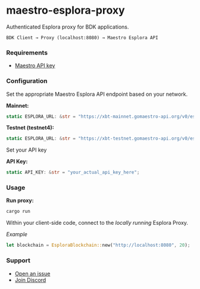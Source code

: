 # maestro-esplora-proxy

Authenticated Esplora proxy for BDK applications.

```
BDK Client → Proxy (localhost:8080) → Maestro Esplora API
```

### Requirements

-   [Maestro API key](https://dashboard.gomaestro.org)

### Configuration

Set the appropriate Maestro Esplora API endpoint based on your network.

**Mainnet:**

```rust
static ESPLORA_URL: &str = "https://xbt-mainnet.gomaestro-api.org/v0/esplora";
```

**Testnet (testnet4):**

```rust
static ESPLORA_URL: &str = "https://xbt-testnet.gomaestro-api.org/v0/esplora";
```

Set your API key

**API Key:**

```rust
static API_KEY: &str = "your_actual_api_key_here";
```

### Usage

**Run proxy:**

```bash
cargo run
```

Within your client-side code, connect to the _locally running_ Esplora Proxy.

_Example_

```rust
let blockchain = EsploraBlockchain::new("http://localhost:8080", 20);
```

### Support

-   [Open an issue](https://github.com/maestro-org/maestro-esplora-proxy/issues/new)
-   [Join Discord](https://discord.gg/ES2rDhBJt3)
